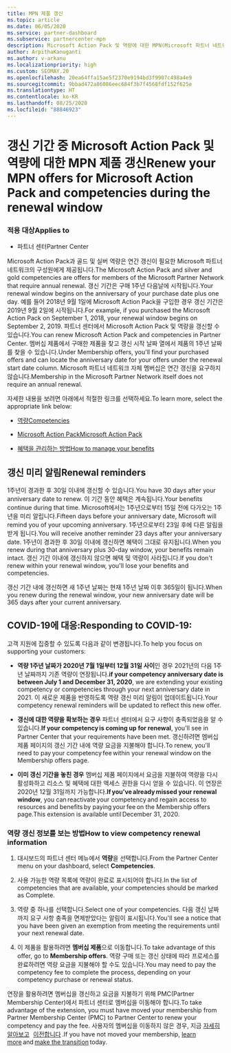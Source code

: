 ```yaml
---
title: MPN 제품 갱신
ms.topic: article
ms.date: 06/05/2020
ms.service: partner-dashboard
ms.subservice: partnercenter-mpn
description: Microsoft Action Pack 및 역량에 대한 MPN(Microsoft 파트너 네트워크) 제품 갱신 - 갱신 기간은 구매 날짜의 연주기일에 1일을 더한 날부터 시작됩니다.
author: ArpithaKanuganti
ms.author: v-arkanu
ms.localizationpriority: high
ms.custom: SEOMAY.20
ms.openlocfilehash: 20ea64ffa15ae5f2370e9194bd3f9907c498a4e9
ms.sourcegitcommit: 9bbad472a86086eec684f3b7f4568fdf152f625e
ms.translationtype: HT
ms.contentlocale: ko-KR
ms.lasthandoff: 08/25/2020
ms.locfileid: "88846923"
---
```

# <a name="renew-your-mpn-offers-for-microsoft-action-pack-and-competencies-during-the-renewal-window"></a><span data-ttu-id="f6203-103">갱신 기간 중 Microsoft Action Pack 및 역량에 대한 MPN 제품 갱신</span><span class="sxs-lookup"><span data-stu-id="f6203-103">Renew your MPN offers for Microsoft Action Pack and competencies during the renewal window</span></span>

### <a name="applies-to"></a><span data-ttu-id="f6203-104">적용 대상</span><span class="sxs-lookup"><span data-stu-id="f6203-104">Applies to</span></span>

- <span data-ttu-id="f6203-105">파트너 센터</span><span class="sxs-lookup"><span data-stu-id="f6203-105">Partner Center</span></span>

<span data-ttu-id="f6203-106">Microsoft Action Pack과 골드 및 실버 역량은 연간 갱신이 필요한 Microsoft 파트너 네트워크의 구성원에게 제공됩니다.</span><span class="sxs-lookup"><span data-stu-id="f6203-106">The Microsoft Action Pack and silver and gold competencies are offers for members of the Microsoft Partner Network that require annual renewal.</span></span> <span data-ttu-id="f6203-107">갱신 기간은 구매 1주년 다음날에 시작됩니다.</span><span class="sxs-lookup"><span data-stu-id="f6203-107">Your renewal window begins on the anniversary of your purchase date plus one day.</span></span> <span data-ttu-id="f6203-108">예를 들어 2018년 9월 1일에 Microsoft Action Pack을 구입한 경우 갱신 기간은 2019년 9월 2일에 시작됩니다.</span><span class="sxs-lookup"><span data-stu-id="f6203-108">For example, if you purchased the Microsoft Action Pack on September 1, 2018, your renewal window begins on September 2, 2019.</span></span> <span data-ttu-id="f6203-109">파트너 센터에서 Microsoft Action Pack 및 역량을 갱신할 수 있습니다.</span><span class="sxs-lookup"><span data-stu-id="f6203-109">You can renew Microsoft Action Pack and competencies in Partner Center.</span></span> <span data-ttu-id="f6203-110">멤버십 제품에서 구매한 제품을 찾고 갱신 시작 날짜 열에서 제품의 1주년 날짜를 찾을 수 있습니다.</span><span class="sxs-lookup"><span data-stu-id="f6203-110">Under Membership offers, you'll find your purchased offers and can locate the anniversary date for your offers under the renewal start date column.</span></span> <span data-ttu-id="f6203-111">Microsoft 파트너 네트워크 자체 멤버십은 연간 갱신을 요구하지 않습니다.</span><span class="sxs-lookup"><span data-stu-id="f6203-111">Membership in the Microsoft Partner Network itself does not require an annual renewal.</span></span> 

<span data-ttu-id="f6203-112">자세한 내용을 보려면 아래에서 적절한 링크를 선택하세요.</span><span class="sxs-lookup"><span data-stu-id="f6203-112">To learn more, select the appropriate link below:</span></span> 

- [<span data-ttu-id="f6203-113">역량</span><span class="sxs-lookup"><span data-stu-id="f6203-113">Competencies</span></span>](learn-about-competencies.md)

- [<span data-ttu-id="f6203-114">Microsoft Action Pack</span><span class="sxs-lookup"><span data-stu-id="f6203-114">Microsoft Action Pack</span></span>](mpn-get-action-pack.md)

- [<span data-ttu-id="f6203-115">혜택을 관리하는 방법</span><span class="sxs-lookup"><span data-stu-id="f6203-115">How to manage your benefits</span></span>](manage-your-partner-network-benefits.md)

## <a name="renewal-reminders"></a><span data-ttu-id="f6203-116">갱신 미리 알림</span><span class="sxs-lookup"><span data-stu-id="f6203-116">Renewal reminders</span></span> 

<span data-ttu-id="f6203-117">1주년이 경과한 후 30일 이내에 갱신할 수 있습니다.</span><span class="sxs-lookup"><span data-stu-id="f6203-117">You have 30 days after your anniversary date to renew.</span></span> <span data-ttu-id="f6203-118">이 기간 동안 혜택은 계속됩니다.</span><span class="sxs-lookup"><span data-stu-id="f6203-118">Your benefits continue during that time.</span></span> <span data-ttu-id="f6203-119">Microsoft에서는 1주년으로부터 15일 전에 다가오는 1주년을 미리 알립니다.</span><span class="sxs-lookup"><span data-stu-id="f6203-119">Fifteen days before your anniversary date, Microsoft will remind you of your upcoming anniversary.</span></span> <span data-ttu-id="f6203-120">1주년으로부터 23일 후에 다른 알림을 받게 됩니다.</span><span class="sxs-lookup"><span data-stu-id="f6203-120">You will receive another reminder 23 days after your anniversary date.</span></span> <span data-ttu-id="f6203-121">1주년이 경과한 후 30일 이내에 갱신하면 혜택이 그대로 유지됩니다.</span><span class="sxs-lookup"><span data-stu-id="f6203-121">When you renew during that anniversary plus 30-day window, your benefits remain intact.</span></span> <span data-ttu-id="f6203-122">갱신 기간 이내에 갱신하지 않으면 혜택 및 역량이 사라집니다.</span><span class="sxs-lookup"><span data-stu-id="f6203-122">If you don't renew within your renewal window, you'll lose your benefits and competencies.</span></span>

<span data-ttu-id="f6203-123">갱신 기간 내에 갱신하면 새 1주년 날짜는 현재 1주년 날짜 이후 365일이 됩니다.</span><span class="sxs-lookup"><span data-stu-id="f6203-123">When you renew during the renewal window, your new anniversary date will be 365 days after your current anniversary.</span></span>

## <a name="responding-to-covid-19"></a><span data-ttu-id="f6203-124">COVID-19에 대응:</span><span class="sxs-lookup"><span data-stu-id="f6203-124">Responding to COVID-19:</span></span>

<span data-ttu-id="f6203-125">고객 지원에 집중할 수 있도록 다음과 같이 변경됩니다.</span><span class="sxs-lookup"><span data-stu-id="f6203-125">To help you focus on supporting your customers:</span></span> 

- <span data-ttu-id="f6203-126">**역량 1주년 날짜가 2020년 7월 1일부터 12월 31일 사이**인 경우 2021년의 다음 1주년 날짜까지 기존 역량이 연장됩니다.</span><span class="sxs-lookup"><span data-stu-id="f6203-126">**if your competency anniversary date is between July 1 and December 31, 2020**, we are extending your existing competency or competencies through your next anniversary date in 2021.</span></span> <span data-ttu-id="f6203-127">이 새로운 제품을 반영하도록 역량 갱신 미리 알림이 업데이트됩니다.</span><span class="sxs-lookup"><span data-stu-id="f6203-127">Your competency renewal reminders will be updated to reflect this new offer.</span></span> 

- <span data-ttu-id="f6203-128">**갱신에 대한 역량을 확보하는 경우** 파트너 센터에서 요구 사항이 충족되었음을 알 수 있습니다.</span><span class="sxs-lookup"><span data-stu-id="f6203-128">**If your competency is coming up for renewal**, you'll see in Partner Center that your requirements have been met.</span></span> <span data-ttu-id="f6203-129">갱신하려면 멤버십 제품 페이지의 갱신 기간 내에 역량 요금을 지불해야 합니다.</span><span class="sxs-lookup"><span data-stu-id="f6203-129">To renew, you'll need to pay your competency fee within your renewal window on the Membership offers page.</span></span> 

- <span data-ttu-id="f6203-130">**이미 갱신 기간을 놓친 경우** 멤버십 제품 페이지에서 요금을 지불하여 역량을 다시 활성화하고 리소스 및 혜택에 대한 액세스 권한을 다시 얻을 수 있습니다. 이 연장은 2020년 12월 31일까지 가능합니다.</span><span class="sxs-lookup"><span data-stu-id="f6203-130">**If you've already missed your renewal window**, you can reactivate your competency and regain access to resources and benefits by paying your fee on the Membership offers page.This extension is available until December 31, 2020.</span></span>

### <a name="how-to-view-competency-renewal-information"></a><span data-ttu-id="f6203-131">역량 갱신 정보를 보는 방법</span><span class="sxs-lookup"><span data-stu-id="f6203-131">How to view competency renewal information</span></span>

1. <span data-ttu-id="f6203-132">대시보드의 파트너 센터 메뉴에서 **역량**을 선택합니다.</span><span class="sxs-lookup"><span data-stu-id="f6203-132">From the Partner Center menu on your dashboard, select **Competencies**.</span></span>  

2. <span data-ttu-id="f6203-133">사용 가능한 역량 목록에 역량이 완료로 표시되어야 합니다.</span><span class="sxs-lookup"><span data-stu-id="f6203-133">In the list of competencies that are available, your competencies should be marked as Complete.</span></span>  

3. <span data-ttu-id="f6203-134">역량 중 하나를 선택합니다.</span><span class="sxs-lookup"><span data-stu-id="f6203-134">Select one of your competencies.</span></span> <span data-ttu-id="f6203-135">다음 갱신 날짜까지 요구 사항 충족을 면제받았다는 알림이 표시됩니다.</span><span class="sxs-lookup"><span data-stu-id="f6203-135">You'll see a notice that you have been given an exemption from meeting the requirements until your next renewal date.</span></span>

4. <span data-ttu-id="f6203-136">이 제품을 활용하려면 **멤버십 제품**으로 이동합니다.</span><span class="sxs-lookup"><span data-stu-id="f6203-136">To take advantage of this offer, go to **Membership offers**.</span></span> <span data-ttu-id="f6203-137">역량 구매 또는 갱신 상태에 따라 프로세스를 완료하려면 역량 요금을 지불해야 할 수도 있습니다.</span><span class="sxs-lookup"><span data-stu-id="f6203-137">You may need to pay the competency fee to complete the process, depending on your competency purchase or renewal status.</span></span> 

<span data-ttu-id="f6203-138">연장을 활용하려면 멤버십을 갱신하고 요금을 지불하기 위해 PMC(Partner Membership Center)에서 파트너 센터로 멤버십을 이동해야 합니다.</span><span class="sxs-lookup"><span data-stu-id="f6203-138">To take advantage of the extension, you must have moved your membership from Partner Membership Center (PMC) to Partner Center to renew your competency and pay the fee.</span></span> <span data-ttu-id="f6203-139">사용자의 멤버십을 이동하지 않은 경우, 지금 [자세히 알아보고](prepare-pmc-pc-migration.md)   [이전합니다](https://partners.microsoft.com/partnerprogram/Welcome.aspx) .</span><span class="sxs-lookup"><span data-stu-id="f6203-139">If you have not moved your membership, [learn more](prepare-pmc-pc-migration.md) and [make the transition](https://partners.microsoft.com/partnerprogram/Welcome.aspx) today.</span></span>  


